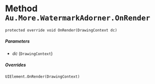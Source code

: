 # Method `Au.More.WatermarkAdorner.OnRender`

```
protected override void OnRender(DrawingContext dc)
```

##### Parameters

- *dc*  (`DrawingContext`)

##### Overrides

`UIElement.OnRender(DrawingContext)`
